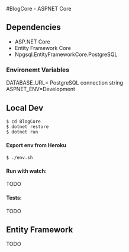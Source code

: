 #BlogCore - ASPNET Core


## Dependencies

* ASP.NET Core
* Entity Framework Core
* Npgsql.EntityFrameworkCore.PostgreSQL

### Environemt Variables
DATABASE_URL= PostgreSQL connection string
ASPNET_ENV=Development


## Local Dev

```
$ cd BlogCore
$ dotnet restore
$ dotnet run
```


#### Export env from Heroku

```
$ ./env.sh
```

#### Run with watch:

TODO

#### Tests:

TODO

## Entity Framework

TODO
